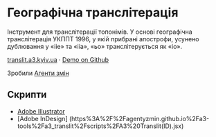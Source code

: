 # Географічна транслітерація

Інструмент для транслітерації топонімів. У основі географічна транслітерація УКППТ 1996, у якій прибрані апострофи, усунено дублювання у «iie» та «iia», «ьо» транслітерується як «io».

[translit.a3.kyiv.ua](http://translit.a3.kyiv.ua) · [Demo on Github](https://agentyzmin.github.io/a3-tools/a3_translit/)

Зробили [Агенти змін](http://a3.kyiv.ua)

## Скрипти 
* [Adobe Illustrator](https%3A%2F%2Fagentyzmin.github.io%2Fa3-tools%2Fa3_translit%2Fscripts%2FA3%20Translit(AI).jsx) 
* [Adobe InDesign] (https%3A%2F%2Fagentyzmin.github.io%2Fa3-tools%2Fa3_translit%2Fscripts%2FA3%20Translit(ID).jsx)

